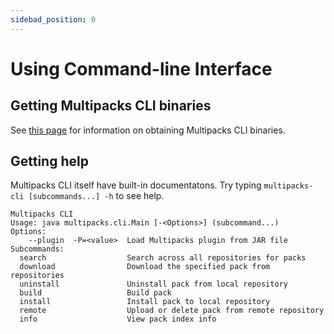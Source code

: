 ```yaml
---
sidebad_position: 0
---
```


# Using Command-line Interface
## Getting Multipacks CLI binaries
See [this page](../getting-started/getting-multipacks#multipacks-cli) for information on obtaining Multipacks CLI binaries.

## Getting help
Multipacks CLI itself have built-in documentatons. Try typing ``multipacks-cli [subcommands...] -h`` to see help.

```
Multipacks CLI
Usage: java multipacks.cli.Main [-<Options>] (subcommand...)
Options:                  
    --plugin  -P=<value>  Load Multipacks plugin from JAR file
Subcommands:              
  search                  Search across all repositories for packs
  download                Download the specified pack from repositories
  uninstall               Uninstall pack from local repository
  build                   Build pack
  install                 Install pack to local repository
  remote                  Upload or delete pack from remote repository
  info                    View pack index info
```
